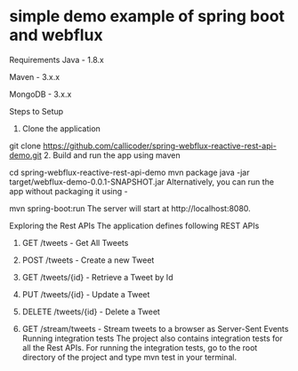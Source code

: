 # simple demo example of spring boot and webflux 

Requirements
Java - 1.8.x

Maven - 3.x.x

MongoDB - 3.x.x

Steps to Setup
1. Clone the application

git clone https://github.com/callicoder/spring-webflux-reactive-rest-api-demo.git
2. Build and run the app using maven

cd spring-webflux-reactive-rest-api-demo
mvn package
java -jar target/webflux-demo-0.0.1-SNAPSHOT.jar
Alternatively, you can run the app without packaging it using -

mvn spring-boot:run
The server will start at http://localhost:8080.

Exploring the Rest APIs
The application defines following REST APIs

1. GET /tweets - Get All Tweets

2. POST /tweets - Create a new Tweet

3. GET /tweets/{id} - Retrieve a Tweet by Id

3. PUT /tweets/{id} - Update a Tweet

4. DELETE /tweets/{id} - Delete a Tweet

4. GET /stream/tweets - Stream tweets to a browser as Server-Sent Events
Running integration tests
The project also contains integration tests for all the Rest APIs. For running the integration tests, go to the root directory of the project and type mvn test in your terminal.
